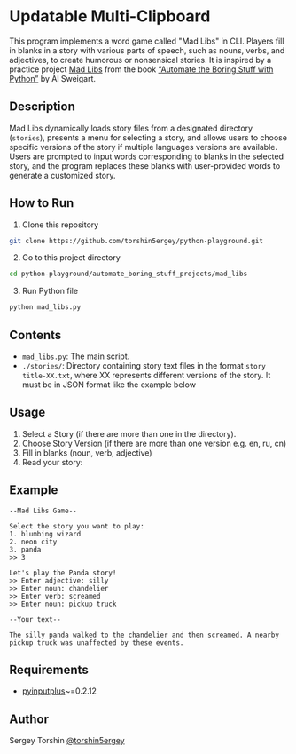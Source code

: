 # Updatable Multi-Clipboard

This program implements a word game called "Mad Libs" in CLI. Players fill in blanks in a story with various parts of speech, such as nouns, verbs, and adjectives, to create humorous or nonsensical stories.
It is inspired by a practice project [Mad Libs](https://automatetheboringstuff.com/2e/chapter9/#calibre_link-321) from the book [“Automate the Boring Stuff with Python”](https://automatetheboringstuff.com/) by Al Sweigart.

## Description

Mad Libs dynamically loads story files from a designated directory (`stories`), presents a menu for selecting a story, and allows users to choose specific versions of the story if multiple languages versions are available. Users are prompted to input words corresponding to blanks in the selected story, and the program replaces these blanks with user-provided words to generate a customized story.

## How to Run

1. Clone this repository
```bash
git clone https://github.com/torshin5ergey/python-playground.git
```
2. Go to this project directory
```bash
cd python-playground/automate_boring_stuff_projects/mad_libs
```
3. Run Python file
```bash
python mad_libs.py
```

## Contents

- `mad_libs.py`: The main script.
- `./stories/`: Directory containing story text files in the format `story title-XX.txt`, where XX represents different versions of the story.
It must be in JSON format like the example below

## Usage

1. Select a Story (if there are more than one in the directory).
2. Choose Story Version (if there are more than one version e.g. en, ru, cn)
3. Fill in blanks (noun, verb, adjective)
4. Read your story:

## Example

```
--Mad Libs Game--

Select the story you want to play:
1. blumbing wizard
2. neon city
3. panda
>> 3

Let's play the Panda story!
>> Enter adjective: silly
>> Enter noun: chandelier
>> Enter verb: screamed
>> Enter noun: pickup truck

--Your text--

The silly panda walked to the chandelier and then screamed. A nearby pickup truck was unaffected by these events.
```

## Requirements

- [pyinputplus](https://pypi.org/project/PyInputPlus/)~=0.2.12

## Author 

Sergey Torshin [@torshin5ergey](https://github.com/torshin5ergey)
